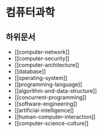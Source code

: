 # 컴퓨터과학

## 하위문서

- [[computer-network]]
- [[computer-security]]
- [[computer-architecture]]
- [[database]]
- [[operating-system]]
- [[programming-language]]
- [[algorithm-and-data-structure]]
- [[concurrent-programming]]
- [[software-engineering]]
- [[artificial-intelligence]]
- [[human-computer-interaction]]
- [[computer-science-culture]]
